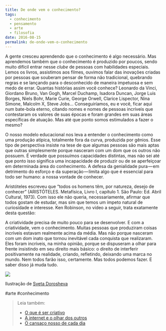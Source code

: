 ```yaml
---
title: De onde vem o conhecimento?
tags:
  - conhecimento
  - pensamento
  - arte
  - filosofia
date: 2016-08-15
permalink: de-onde-vem-o-conhecimento
---
```

A gente cresceu aprendendo que o conhecimento é algo necessário. Mas aprendemos também que o conhecimento é produzido por poucos, sendo muito difícil entrar nesse _clube_ de pessoas com habilidades especiais. Lemos os livros, assistimos aos filmes, ouvimos falar das inovações criadas por pessoas que souberam pensar de forma não tradicional, quebrando regras e se lançando para o desconhecido de maneira impetuosa e sem medo de errar. Quantas histórias assim você conhece? Leonardo da Vinci, Giordano Bruno, Van Gogh, Marcel Duchamp, Isadora Duncan, Jorge Luis Borges, Niels Bohr, Marie Curie, George Orwell, Clarice Lispector, Nina Simone, Malcolm X, Steve Jobs… Conseguiríamos, eu e você, ficar aqui num bate-bola eterno, citando nomes e nomes de pessoas incríveis que contestaram os valores de suas épocas e foram grandes em suas áreas específicas de atuação. Mas até que ponto somos estimulados a fazer o mesmo?

O nosso modelo educacional nos leva a entender o conhecimento como uma produção atípica, totalmente fora da curva, produzida por gênios. Esse tipo de perspectiva insiste na tese de que algumas pessoas são mais aptas que outras simplesmente porque nasceram com um dom que os outros não possuem. É verdade que possuímos capacidades distintas, mas não sei até que ponto isso significa uma incapacidade de produzir ou de se aperfeiçoar em determinada área do conhecimento. A defesa da genialidade pura — em detrimento do esforço e da superação — limita algo que é essencial para todo ser humano: a nossa vontade de conhecer.

Aristóteles escreveu que “todos os homens têm, por natureza, desejo de conhecer” (ARISTÓTELES. Metafísica, Livro I, capítulo 1. São Paulo: Ed. Abril Cultural, 1973). Com isso ele não queria, necessariamente, afirmar que todos gostam de estudar, mas sim que temos um ímpeto natural de curiosidade e interesse. Ken Robinson, no vídeo a seguir, trata exatamente desta questão:

A criatividade precisa de muito pouco para se desenvolver. E com a criatividade, vem o conhecimento. Muitas pessoas que produziram coisas incríveis estavam realmente acima da média. Mas não porque nasceram com um dom inato que tornou inevitável cada conquista que realizaram. Eles foram incríveis, na minha opinião, porque se dispuseram a olhar para frente insistindo em seu direito mais básico: o direito de interferir positivamente na realidade, criando, refletindo, deixando uma marca no mundo. Nem todos farão isso, certamente. Mas todos podemos fazer. E saber disso já muda tudo.

![](https://cdn-images-1.medium.com/max/800/1*35cblLrCALGuEB2foRBKCQ.jpeg)

Ilustração de [Sveta Dorosheva](https://www.behance.net/lattona)


#arte #conhecimento

> Leia também:
> - <a href="/o-que-e-ser-criativo">O que é ser criativo</a>
> - <a href="/a-internet-e-o-olhar-dos-outros">A internet e o olhar dos outros</a>
> - <a href="/o-cansaco-nosso-de-cada-dia">O cansaço nosso de cada dia</a>
